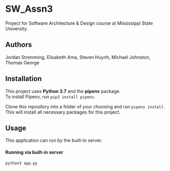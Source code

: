 # SW_Assn3
Project for Software Architecture & Design course at Mississippi State University.


## Authors
Jordan Stremming,
Elisabeth Ama,
Steven Huynh,
Michael Johnston,
Thomas George


## Installation
This project uses **Python 3.7** and the **pipenv** package.  
To install Pipenv, run `pip3 install pipenv`.

Clone this repository into a folder of your choosing and run
`pipenv install`. This will install all necessary packages for this project.


## Usage
This application can run by the built-in server.

#### Running via built-in server
```shell script
python3 app.py
```
